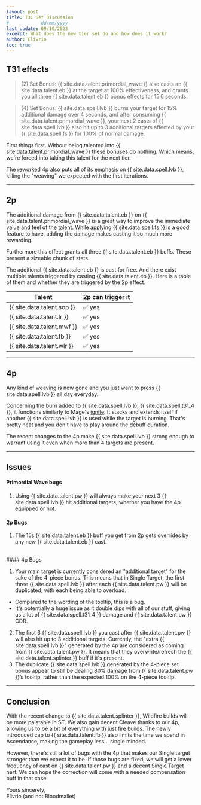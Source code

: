```yaml
---
layout: post
title: T31 Set Discussion
#            dd/mm/yyyy
last_update: 09/10/2023
excerpt: What does the new tier set do and how does it work?
author: Elivrio
toc: true
---
```


## T31 effects
> (2) Set Bonus: {{ site.data.talent.primordial_wave }} also casts an {{ site.data.talent.eb }} at the target at 100% effectiveness, and grants you all three {{ site.data.talent.eb }} bonus effects for 15.0 seconds.

> (4) Set Bonus: {{ site.data.spell.lvb }} burns your target for 15% additional damage over 4 seconds, and after consuming {{ site.data.talent.primordial_wave }}, your next 2 casts of {{ site.data.spell.lvb }} also hit up to 3 additional targets affected by your {{ site.data.spell.fs }} for 100% of normal damage.

First things first. Without being talented into {{ site.data.talent.primordial_wave }} these bonuses do nothing.
Which means, we're forced into taking this talent for the next tier.

The reworked 4p also puts all of its emphasis on {{ site.data.spell.lvb }}, killing the "weaving" we expected with the first iterations.

<hr>

## 2p
The additional damage from {{ site.data.talent.eb }} on {{ site.data.talent.primordial_wave }} is a great way to improve the immediate value and feel of the talent.
While applying {{ site.data.spell.fs }} is a good feature to have, adding the damage makes casting it so much more rewarding.

Furthermore this effect grants all three {{ site.data.talent.eb }} buffs. These present a sizeable chunk of stats.

The additional {{ site.data.talent.eb }} is cast for free. And there exist multiple talents triggered by casting {{ site.data.talent.eb }}.
Here is a table of them and whether they are triggered by the 2p effect.

Talent | 2p can trigger it
--- | ---
{{ site.data.talent.sop }} | ✅ yes
{{ site.data.talent.lr }} | ✅ yes
{{ site.data.talent.mwf }} | ✅ yes
{{ site.data.talent.fb }} | ✅ yes
{{ site.data.talent.wlr }} | ✅ yes

<hr>

## 4p

Any kind of weaving is now gone and you just want to press {{ site.data.spell.lvb }} all day everyday.

Concerning the burn added to {{ site.data.spell.lvb }}, {{ site.data.spell.t31_4 }}, it functions similarly to Mage's [ignite](https://www.wowhead.com/spell=12654/ignite). It stacks and extends itself if another {{ site.data.spell.lvb }} is used while the target is burning. That's pretty neat and you don't have to play around the debuff duration.

The recent changes to the 4p make {{ site.data.spell.lvb }} strong enough to warrant using it even when more than 4 targets are present.

<hr>

## Issues

#### Primordial Wave bugs
1. Using {{ site.data.talent.pw }} will always make your next 3 {{ site.data.spell.lvb }} hit additional targets, whether you have the 4p equipped or not.

#### 2p Bugs
1. The 15s {{ site.data.talent.eb }} buff you get from 2p gets overrides by any new {{ site.data.talent.eb }} cast.

<br>
#### 4p Bugs

1. Your main target is currently considered an "additional target" for the sake of the 4-piece bonus. This means that in Single Target, the first three {{ site.data.spell.lvb }} after each {{ site.data.talent.pw }} will be duplicated, with each being able to overload.
  - Compared to the wording of the tooltip, this is a bug.
  - It's potentially a huge issue as it double dips with all of our stuff, giving us a lot of {{ site.data.spell.t31_4 }} damage and {{ site.data.talent.pw }} CDR.
2. The first 3 {{ site.data.spell.lvb }} you cast after {{ site.data.talent.pw }} will also hit up to 3 additional targets. Currently, the "extra {{ site.data.spell.lvb }}" generated by the 4p are considered as coming from {{ site.data.talent.pw }}. It means that they overwrite/refresh the {{ site.data.talent.splinter }} buff if it's present.
3. The duplicate {{ site.data.spell.lvb }} generated by the 4-piece set bonus appear to still be dealing 80% damage from {{ site.data.talent.pw }}’s tooltip, rather than the expected 100% on the 4-piece tooltip.


<hr>

## Conclusion

With the recent change to {{ site.data.talent.splinter }}, Wildfire builds will be more palatable in ST. We also gain decent Cleave thanks to our 4p, allowing us to be a bit of everything with just fire builds.
The newly introduced cap to {{ site.data.talent.fb }} also limits the time we spend in Ascendance, making the gameplay less... single minded.

However, there's still a lot of bugs with the 4p that makes our Single target stronger than we expect it to be. If those bugs are fixed, we will get a lower frequency of cast on {{ site.data.talent.pw }} and a decent Single Target nerf. We can hope the correction will come with a needed compensation buff in that case.

Yours sincerely,<br/>
Elivrio (and not Bloodmallet)
